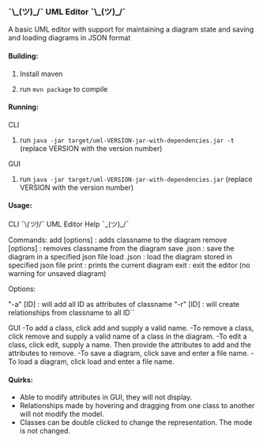 
### ¯\\\_(ツ)\_/¯ UML Editor ¯\\\_(ツ)\_/¯

A basic UML editor with support for maintaining a diagram state and saving and loading diagrams in JSON format

#### Building:

1. Install maven

2. run `mvn package` to compile

#### Running:
CLI
1. run `java -jar target/uml-VERSION-jar-with-dependencies.jar -t` (replace VERSION with the version number)

GUI
1. run `java -jar target/uml-VERSION-jar-with-dependencies.jar` (replace VERSION with the version number)

#### Usage:
CLI
¯\\_(ツ)_/¯ UML Editor Help ¯\_(ツ)_/¯

Commands:
add <classname> [options]     : adds classname to the diagram
remove <classname>  [options] : removes classname from the diagram
save <filename>.json          : save the diagram in a specified json file
load <filename>.json          : load the diagram stored in specified json file
print                         : prints the current diagram
exit                          : exit the editor (no warning for unsaved diagram)

Options:

"-a" [ID]                     : will add all ID as attributes of classname
"-r" [ID]                     : will create relationships from classname to all ID``

GUI
-To add a class, click add and supply a valid name.
-To remove a class, click remove and supply a valid name of a class in the diagram.
-To edit a class, click edit, supply a name. Then provide the attributes to add and the 
 attributes to remove.
-To save a diagram, click save and enter a file name.
-To load a diagram, click load and enter a file name.

#### Quirks:
- Able to modify attributes in GUI, they will not display.
- Relationships made by hovering and dragging from one class to another
  will not modify the model. 
- Classes can be double clicked to change the representation. The mode is
  not changed.
